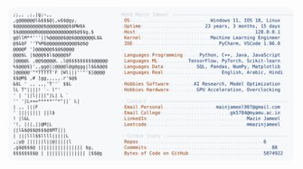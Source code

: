 <picture>
  <source srcset="https://raw.githubusercontent.com/mmazinjameel/mmazinjameel/main/dark_mode.svg?v=1740031998" media="(prefers-color-scheme: dark)">
  <img src="https://raw.githubusercontent.com/mmazinjameel/mmazinjameel/main/light_mode.svg?v=1740031998">
</picture>
